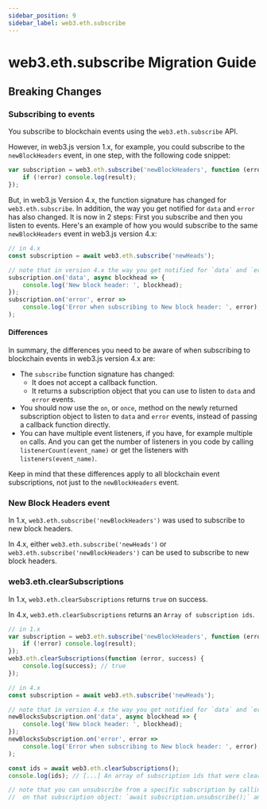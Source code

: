 ```yaml
---
sidebar_position: 9
sidebar_label: web3.eth.subscribe
---
```


# web3.eth.subscribe Migration Guide

## Breaking Changes

### Subscribing to events

You subscribe to blockchain events using the `web3.eth.subscribe` API.

However, in web3.js version 1.x, for example, you could subscribe to the `newBlockHeaders` event, in one step, with the following code snippet:

```typescript
var subscription = web3.eth.subscribe('newBlockHeaders', function (error, result) {
	if (!error) console.log(result);
});
```

But, in web3.js Version 4.x, the function signature has changed for `web3.eth.subscribe`. In addition, the way you get notified for `data` and `error` has also changed. It is now in 2 steps: First you subscribe and then you listen to events. Here's an example of how you would subscribe to the same `newBlockHeaders` event in web3.js version 4.x:

```typescript
// in 4.x
const subscription = await web3.eth.subscribe('newHeads');

// note that in version 4.x the way you get notified for `data` and `error` has changed
subscription.on('data', async blockhead => {
	console.log('New block header: ', blockhead);
});
subscription.on('error', error =>
	console.log('Error when subscribing to New block header: ', error),
);
```

#### Differences

In summary, the differences you need to be aware of when subscribing to blockchain events in web3.js version 4.x are:

-   The `subscribe` function signature has changed:
    -   It does not accept a callback function.
    -   It returns a subscription object that you can use to listen to `data` and `error` events.
-   You should now use the `on`, or `once`, method on the newly returned subscription object to listen to `data` and `error` events, instead of passing a callback function directly.
-   You can have multiple event listeners, if you have, for example multiple `on` calls. And you can get the number of listeners in you code by calling `listenerCount(event_name)` or get the listeners with `listeners(event_name)`.

Keep in mind that these differences apply to all blockchain event subscriptions, not just to the `newBlockHeaders` event.

### New Block Headers event

In 1.x, `web3.eth.subscribe('newBlockHeaders')` was used to subscribe to new block headers.

In 4.x, either `web3.eth.subscribe('newHeads')` or `web3.eth.subscribe('newBlockHeaders')` can be used to subscribe to new block headers.

### web3.eth.clearSubscriptions

In 1.x, `web3.eth.clearSubscriptions` returns `true` on success.

In 4.x, `web3.eth.clearSubscriptions` returns an `Array of subscription ids`.

```typescript
// in 1.x
var subscription = web3.eth.subscribe('newBlockHeaders', function (error, result) {
	if (!error) console.log(result);
});
web3.eth.clearSubscriptions(function (error, success) {
	console.log(success); // true
});

// in 4.x
const subscription = await web3.eth.subscribe('newHeads');

// note that in version 4.x the way you get notified for `data` and `error` has changed
newBlocksSubscription.on('data', async blockhead => {
	console.log('New block header: ', blockhead);
});
newBlocksSubscription.on('error', error =>
	console.log('Error when subscribing to New block header: ', error),
);

const ids = await web3.eth.clearSubscriptions();
console.log(ids); // [...] An array of subscription ids that were cleared

// note that you can unsubscribe from a specific subscription by calling unsubscribe()
//	on that subscription object: `await subscription.unsubscribe();` and this would return void if succeeded.
```
